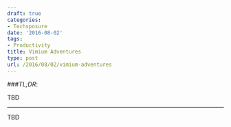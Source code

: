 ```yaml
---
draft: true
categories:
- Techsposure
date: '2016-08-02'
tags:
- Productivity
title: Vimium Adventures
type: post
url: /2016/08/02/vimium-adventures
---
```



###*TL;DR*:

TBD

---

TBD
